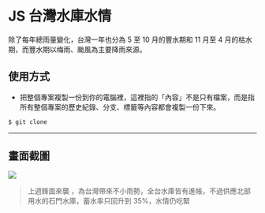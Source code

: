 # JS 台灣水庫水情

除了每年總雨量變化，台灣一年也分為 5 至 10 月的豐水期和 11 月至 4 月的枯水期，而豐水期以梅雨、颱風為主要降雨來源。

## 使用方式
- 把整個專案複製一份到你的電腦裡，這裡指的「內容」不是只有檔案，而是指所有整個專案的歷史紀錄、分支、標籤等內容都會複製一份下來。
```sh
$ git clone
```

----

## 畫面截圖
![](https://i.imgur.com/bWqKBY9.png)
> 上週鋒面來襲 ，為台灣帶來不小雨勢，全台水庫皆有進帳，不過供應北部用水的石門水庫，蓄水率只回升到 35%，水情仍吃緊
